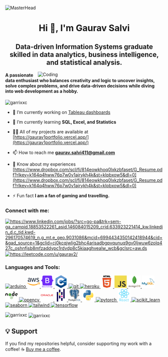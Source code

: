 
![MasterHead](https://raw.githubusercontent.com/Sutil/Sutil/2b2fad3bf54522bb30c8c170591fc68ff51b69e6/github-contribution-grid-snake2.svg)
<h1 align="center">Hi 👋, I'm Gaurav Salvi</h1>

<h2 align="center">Data-driven Information Systems graduate skilled in data analytics, business intelligence, and statistical analysis. </h2>


<img align="right" alt="Coding" width="400" src="https://miro.medium.com/v2/resize:fit:1360/0*7Q3yvSIv_t0ioJ-Z.gif">

<h4>A passionate data enthusiast who balances creativity and logic to uncover insights, solve complex problems, and drive data-driven decisions while diving into web development as a hobby.</h4>

<p align="left"> <img src="https://komarev.com/ghpvc/?username=garrixxc&label=Profile%20views&color=0e75b6&style=flat" alt="garrixxc" /> </p>

- 🔭 I’m currently working on [Tableau dashboards](https://public.tableau.com/app/profile/gaurav.rajendra.salvi/vizzes)

- 🌱 I’m currently learning **SQL, Excel, and Statistics**

- 👨‍💻 All of my projects are available at [https://gaurav1portfolio.vercel.app/](https://gaurav1portfolio.vercel.app/)

- 📫 How to reach me **gaurav.salvi411@gmail.com**

- 📄 Know about my experiences [https://www.dropbox.com/scl/fi/814eowkhoq0lxkzbfaset/G_Resume.pdf?rlkey=k164q4hww76p7w0v1ajrykh4k&st=klpbxow5&dl=0](https://www.dropbox.com/scl/fi/814eowkhoq0lxkzbfaset/G_Resume.pdf?rlkey=k164q4hww76p7w0v1ajrykh4k&st=klpbxow5&dl=0)

- ⚡ Fun fact **I am a fan of gaming and travelling.**

<h3 align="left">Connect with me:</h3>
<p align="left">
<a href="https://www.linkedin.com/jobs/?src=go-pa&trk=sem-ga_campid.18853522261_asid.146084015209_crid.633923221414_kw.linkedin_d.c_tid.kwd-296170574619_n.g_mt.e_geo.9031086&mcid=6994434350142418944&cid=&gad_source=1&gclid=cj0kcqjwlig2bhc4arisadbgpvqunuq9gv0ljwuw6zolq427c_oshnfjsb8mfzaddypc1rdvdp8c5kiaaghvealw_wcb&gclsrc=aw.ds" target="blank"><img align="center" src="https://raw.githubusercontent.com/rahuldkjain/github-profile-readme-generator/master/src/images/icons/Social/linked-in-alt.svg" alt="https://www.linkedin.com/jobs/?src=go-pa&trk=sem-ga_campid.18853522261_asid.146084015209_crid.633923221414_kw.linkedin_d.c_tid.kwd-296170574619_n.g_mt.e_geo.9031086&mcid=6994434350142418944&cid=&gad_source=1&gclid=cj0kcqjwlig2bhc4arisadbgpvqunuq9gv0ljwuw6zolq427c_oshnfjsb8mfzaddypc1rdvdp8c5kiaaghvealw_wcb&gclsrc=aw.ds" height="30" width="40" /></a>
<a href="https://leetcode.com/u/gaurav2/" target="blank"><img align="center" src="https://raw.githubusercontent.com/rahuldkjain/github-profile-readme-generator/master/src/images/icons/Social/leet-code.svg" alt="https://leetcode.com/u/gaurav2/" height="30" width="40" /></a>
</p>

<h3 align="left">Languages and Tools:</h3>
<p align="left"> <a href="https://www.arduino.cc/" target="_blank" rel="noreferrer"> <img src="https://cdn.worldvectorlogo.com/logos/arduino-1.svg" alt="arduino" width="40" height="40"/> </a> <a href="https://aws.amazon.com" target="_blank" rel="noreferrer"> <img src="https://raw.githubusercontent.com/devicons/devicon/master/icons/amazonwebservices/amazonwebservices-original-wordmark.svg" alt="aws" width="40" height="40"/> </a> <a href="https://getbootstrap.com" target="_blank" rel="noreferrer"> <img src="https://raw.githubusercontent.com/devicons/devicon/master/icons/bootstrap/bootstrap-plain-wordmark.svg" alt="bootstrap" width="40" height="40"/> </a> <a href="https://www.w3schools.com/cpp/" target="_blank" rel="noreferrer"> <img src="https://raw.githubusercontent.com/devicons/devicon/master/icons/cplusplus/cplusplus-original.svg" alt="cplusplus" width="40" height="40"/> </a> <a href="https://git-scm.com/" target="_blank" rel="noreferrer"> <img src="https://www.vectorlogo.zone/logos/git-scm/git-scm-icon.svg" alt="git" width="40" height="40"/> </a> <a href="https://heroku.com" target="_blank" rel="noreferrer"> <img src="https://www.vectorlogo.zone/logos/heroku/heroku-icon.svg" alt="heroku" width="40" height="40"/> </a> <a href="https://www.w3.org/html/" target="_blank" rel="noreferrer"> <img src="https://raw.githubusercontent.com/devicons/devicon/master/icons/html5/html5-original-wordmark.svg" alt="html5" width="40" height="40"/> </a> <a href="https://developer.mozilla.org/en-US/docs/Web/JavaScript" target="_blank" rel="noreferrer"> <img src="https://raw.githubusercontent.com/devicons/devicon/master/icons/javascript/javascript-original.svg" alt="javascript" width="40" height="40"/> </a> <a href="https://www.mongodb.com/" target="_blank" rel="noreferrer"> <img src="https://raw.githubusercontent.com/devicons/devicon/master/icons/mongodb/mongodb-original-wordmark.svg" alt="mongodb" width="40" height="40"/> </a> <a href="https://www.mysql.com/" target="_blank" rel="noreferrer"> <img src="https://raw.githubusercontent.com/devicons/devicon/master/icons/mysql/mysql-original-wordmark.svg" alt="mysql" width="40" height="40"/> </a> <a href="https://nodejs.org" target="_blank" rel="noreferrer"> <img src="https://raw.githubusercontent.com/devicons/devicon/master/icons/nodejs/nodejs-original-wordmark.svg" alt="nodejs" width="40" height="40"/> </a> <a href="https://opencv.org/" target="_blank" rel="noreferrer"> <img src="https://www.vectorlogo.zone/logos/opencv/opencv-icon.svg" alt="opencv" width="40" height="40"/> </a> <a href="https://www.oracle.com/" target="_blank" rel="noreferrer"> <img src="https://raw.githubusercontent.com/devicons/devicon/master/icons/oracle/oracle-original.svg" alt="oracle" width="40" height="40"/> </a> <a href="https://pandas.pydata.org/" target="_blank" rel="noreferrer"> <img src="https://raw.githubusercontent.com/devicons/devicon/2ae2a900d2f041da66e950e4d48052658d850630/icons/pandas/pandas-original.svg" alt="pandas" width="40" height="40"/> </a> <a href="https://www.postgresql.org" target="_blank" rel="noreferrer"> <img src="https://raw.githubusercontent.com/devicons/devicon/master/icons/postgresql/postgresql-original-wordmark.svg" alt="postgresql" width="40" height="40"/> </a> <a href="https://www.python.org" target="_blank" rel="noreferrer"> <img src="https://raw.githubusercontent.com/devicons/devicon/master/icons/python/python-original.svg" alt="python" width="40" height="40"/> </a> <a href="https://pytorch.org/" target="_blank" rel="noreferrer"> <img src="https://www.vectorlogo.zone/logos/pytorch/pytorch-icon.svg" alt="pytorch" width="40" height="40"/> </a> <a href="https://reactjs.org/" target="_blank" rel="noreferrer"> <img src="https://raw.githubusercontent.com/devicons/devicon/master/icons/react/react-original-wordmark.svg" alt="react" width="40" height="40"/> </a> <a href="https://scikit-learn.org/" target="_blank" rel="noreferrer"> <img src="https://upload.wikimedia.org/wikipedia/commons/0/05/Scikit_learn_logo_small.svg" alt="scikit_learn" width="40" height="40"/> </a> <a href="https://seaborn.pydata.org/" target="_blank" rel="noreferrer"> <img src="https://seaborn.pydata.org/_images/logo-mark-lightbg.svg" alt="seaborn" width="40" height="40"/> </a> <a href="https://tailwindcss.com/" target="_blank" rel="noreferrer"> <img src="https://www.vectorlogo.zone/logos/tailwindcss/tailwindcss-icon.svg" alt="tailwind" width="40" height="40"/> </a> <a href="https://www.tensorflow.org" target="_blank" rel="noreferrer"> <img src="https://www.vectorlogo.zone/logos/tensorflow/tensorflow-icon.svg" alt="tensorflow" width="40" height="40"/> </a> </p>

<p><img align="left" src="https://github-readme-stats.vercel.app/api/top-langs?username=garrixxc&show_icons=true&locale=en&layout=compact" alt="garrixxc" /></p>

<p>&nbsp;<img align="center" src="https://github-readme-stats.vercel.app/api?username=garrixxc&show_icons=true&locale=en" alt="garrixxc" /></p>

## 💡 Support

If you find my repositories helpful, consider supporting my work with a coffee! ☕ [Buy me a coffee](https://buymeacoffee.com/gaurav1).

